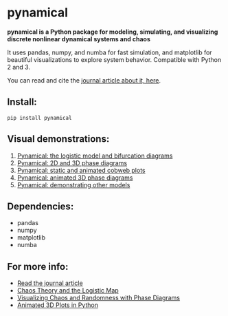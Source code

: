 # pynamical

**pynamical is a Python package for modeling, simulating, and visualizing discrete nonlinear dynamical systems and chaos**

It uses pandas, numpy, and numba for fast simulation, and matplotlib for beautiful visualizations to explore system behavior. Compatible with Python 2 and 3.

You can read and cite the [journal article about it, here](http://geoffboeing.com/publications/nonlinear-chaos-fractals-prediction/).

## Install:

`pip install pynamical`

## Visual demonstrations:
  1. [Pynamical: the logistic model and bifurcation diagrams](examples/pynamical-demo-logistic-model.ipynb)
  1. [Pynamical: 2D and 3D phase diagrams](examples/pynamical-demo-phase-diagrams.ipynb)
  1. [Pynamical: static and animated cobweb plots](examples/pynamical-demo-cobweb-plots.ipynb)
  1. [Pynamical: animated 3D phase diagrams](examples/pynamical-demo-3d-animation.ipynb)
  1. [Pynamical: demonstrating other models](examples/pynamical-demo-other-models.ipynb)

## Dependencies:
  - pandas
  - numpy
  - matplotlib
  - numba

## For more info:
  - [Read the journal article](http://geoffboeing.com/publications/nonlinear-chaos-fractals-prediction/)
  - [Chaos Theory and the Logistic Map](http://geoffboeing.com/2015/03/chaos-theory-logistic-map/)
  - [Visualizing Chaos and Randomness with Phase Diagrams](http://geoffboeing.com/2015/04/visualizing-chaos-and-randomness/)
  - [Animated 3D Plots in Python](http://geoffboeing.com/2015/04/animated-3d-plots-python/)
  